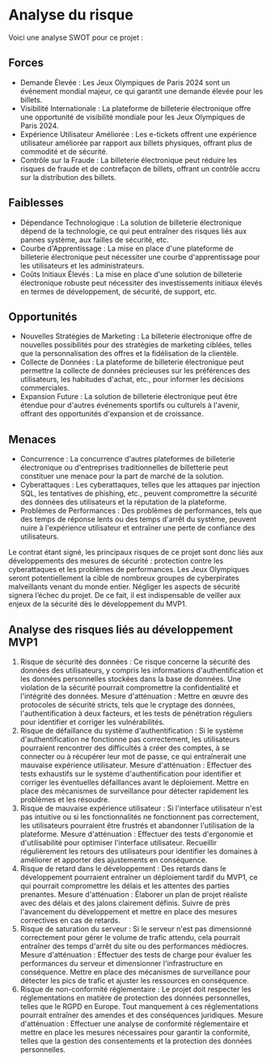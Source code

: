# Analyse du risque

Voici une analyse SWOT pour ce projet :

## Forces

- Demande Élevée : Les Jeux Olympiques de Paris 2024 sont un événement mondial majeur, ce qui garantit une demande élevée pour les billets.
- Visibilité Internationale : La plateforme de billeterie électronique offre une opportunité de visibilité mondiale pour les Jeux Olympiques de Paris 2024.
- Expérience Utilisateur Améliorée : Les e-tickets offrent une expérience utilisateur améliorée par rapport aux billets physiques, offrant plus de commodité et de sécurité.
- Contrôle sur la Fraude : La billeterie électronique peut réduire les risques de fraude et de contrefaçon de billets, offrant un contrôle accru sur la distribution des billets.

## Faiblesses

- Dépendance Technologique : La solution de billeterie électronique dépend de la technologie, ce qui peut entraîner des risques liés aux pannes système, aux failles de sécurité, etc.
- Courbe d'Apprentissage : La mise en place d'une plateforme de billeterie électronique peut nécessiter une courbe d'apprentissage pour les utilisateurs et les administrateurs.
- Coûts Initiaux Élevés : La mise en place d'une solution de billeterie électronique robuste peut nécessiter des investissements initiaux élevés en termes de développement, de sécurité, de support, etc.

## Opportunités

- Nouvelles Stratégies de Marketing : La billeterie électronique offre de nouvelles possibilités pour des stratégies de marketing ciblées, telles que la personnalisation des offres et la fidélisation de la clientèle.
- Collecte de Données : La plateforme de billeterie électronique peut permettre la collecte de données précieuses sur les préférences des utilisateurs, les habitudes d'achat, etc., pour informer les décisions commerciales.
- Expansion Future : La solution de billeterie électronique peut être étendue pour d'autres événements sportifs ou culturels à l'avenir, offrant des opportunités d'expansion et de croissance.

## Menaces

- Concurrence : La concurrence d'autres plateformes de billeterie électronique ou d'entreprises traditionnelles de billetterie peut constituer une menace pour la part de marché de la solution.
- Cyberattaques : Les cyberattaques, telles que les attaques par injection SQL, les tentatives de phishing, etc., peuvent compromettre la sécurité des données des utilisateurs et la réputation de la plateforme.
- Problèmes de Performances : Des problèmes de performances, tels que des temps de réponse lents ou des temps d'arrêt du système, peuvent nuire à l'expérience utilisateur et entraîner une perte de confiance des utilisateurs.

Le contrat étant signé, les principaux risques de ce projet sont donc liés aux développements des mesures de sécurité : protection contre les cyberattaques et les problèmes de performances. Les Jeux Olympiques seront potentiellement la cible de nombreux groupes de cyberpirates malveillants venant du monde entier. Négliger les aspects de sécurité signera l’échec du projet. De ce fait, il est indispensable de veiller aux enjeux de la sécurité dès le développement du MVP1.

## Analyse des risques liés au développement MVP1

1. Risque de sécurité des données :
Ce risque concerne la sécurité des données des utilisateurs, y compris les informations d'authentification et les données personnelles stockées dans la base de données. Une violation de la sécurité pourrait compromettre la confidentialité et l'intégrité des données.
Mesure d'atténuation : Mettre en œuvre des protocoles de sécurité stricts, tels que le cryptage des données, l'authentification à deux facteurs, et les tests de pénétration réguliers pour identifier et corriger les vulnérabilités.
2. Risque de défaillance du système d'authentification :
Si le système d'authentification ne fonctionne pas correctement, les utilisateurs pourraient rencontrer des difficultés à créer des comptes, à se connecter ou à récupérer leur mot de passe, ce qui entraînerait une mauvaise expérience utilisateur.
Mesure d'atténuation : Effectuer des tests exhaustifs sur le système d'authentification pour identifier et corriger les éventuelles défaillances avant le déploiement. Mettre en place des mécanismes de surveillance pour détecter rapidement les problèmes et les résoudre.
3. Risque de mauvaise expérience utilisateur :
Si l'interface utilisateur n'est pas intuitive ou si les fonctionnalités ne fonctionnent pas correctement, les utilisateurs pourraient être frustrés et abandonner l'utilisation de la plateforme. 
Mesure d'atténuation : Effectuer des tests d'ergonomie et d'utilisabilité pour optimiser l'interface utilisateur. Recueillir régulièrement les retours des utilisateurs pour identifier les domaines à améliorer et apporter des ajustements en conséquence.
4. Risque de retard dans le développement :
Des retards dans le développement pourraient entraîner un déploiement tardif du MVP1, ce qui pourrait compromettre les délais et les attentes des parties prenantes.
Mesure d'atténuation : Élaborer un plan de projet réaliste avec des délais et des jalons clairement définis. Suivre de près l'avancement du développement et mettre en place des mesures correctives en cas de retards.
5. Risque de saturation du serveur :
Si le serveur n'est pas dimensionné correctement pour gérer le volume de trafic attendu, cela pourrait entraîner des temps d'arrêt du site ou des performances médiocres.
Mesure d'atténuation : Effectuer des tests de charge pour évaluer les performances du serveur et dimensionner l'infrastructure en conséquence. Mettre en place des mécanismes de surveillance pour détecter les pics de trafic et ajuster les ressources en conséquence.
6. Risque de non-conformité réglementaire :
Le projet doit respecter les réglementations en matière de protection des données personnelles, telles que le RGPD en Europe. Tout manquement à ces réglementations pourrait entraîner des amendes et des conséquences juridiques.
Mesure d'atténuation : Effectuer une analyse de conformité réglementaire et mettre en place les mesures nécessaires pour garantir la conformité, telles que la gestion des consentements et la protection des données personnelles.
